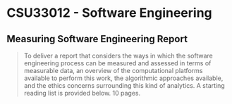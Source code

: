 # **CSU33012 - Software Engineering**

## Measuring Software Engineering Report
> To deliver a report that considers the ways in which the software engineering process can be measured and assessed in terms of measurable data, an overview of the computational platforms available to perform this work, the algorithmic approaches available, and the ethics concerns surrounding this kind of analytics. A starting reading list is provided below. 10 pages.